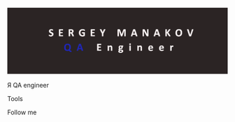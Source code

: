 ![header](https://github.com/serezam/serezam/blob/main/assets/888888.png)

Я  QA engineer

Tools

Follow me